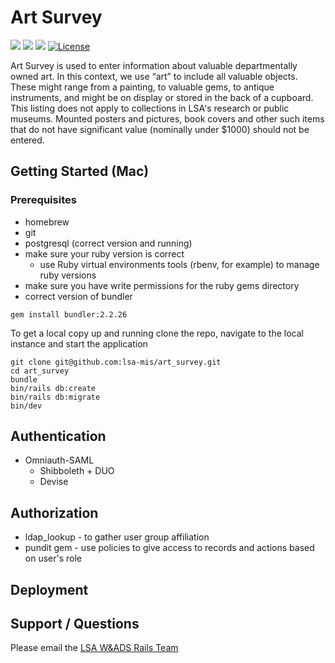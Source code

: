 # Art Survey
![](https://img.shields.io/badge/Ruby%20Version-3.1.2-red) ![](https://img.shields.io/badge/Rails%20Version-7.0.4-red) ![](https://img.shields.io/badge/Postgresql%20Version-14.4-red)
[![License](https://img.shields.io/badge/license-MIT-blue.svg)](https://opensource.org/licenses/MIT)

Art Survey is used to enter information about valuable departmentally owned art. In this context, we use “art” to include all valuable objects. These might range from a painting, to valuable gems, to antique instruments, and might be on display or stored in the back of a cupboard. 
This listing does not apply to collections in LSA's research or public museums. Mounted posters and pictures, book covers and other such items that do not have significant value (nominally under $1000) should not be entered.

## Getting Started (Mac)

### Prerequisites
- homebrew
- git
- postgresql (correct version and running)
- make sure your ruby version is correct 
  - use Ruby virtual environments tools (rbenv, for example) to manage ruby versions 
- make sure you have write permissions for the ruby gems directory
- correct version of bundler
```
gem install bundler:2.2.26
```

To get a local copy up and running clone the repo, navigate to the local instance and start the application
```
git clone git@github.com:lsa-mis/art_survey.git
cd art_survey
bundle
bin/rails db:create
bin/rails db:migrate
bin/dev
```

  ## Authentication
  - Omniauth-SAML
    - Shibboleth + DUO
    - Devise
 ## Authorization
 - ldap_lookup - to gather user group affiliation
 - pundit gem - use policies to give access to records and actions based on user's role


## Deployment

## Support / Questions
  Please email the [LSA W&ADS Rails Team](mailto:lsa-was-rails-devs@umich.edu)